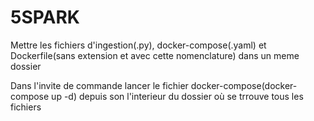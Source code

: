 # 5SPARK

Mettre les fichiers d'ingestion(.py), docker-compose(.yaml) et Dockerfile(sans extension et avec cette nomenclature) dans un meme dossier

Dans l'invite de commande lancer le fichier docker-compose(docker-compose up -d) depuis son l'interieur du dossier où se trrouve tous les fichiers
